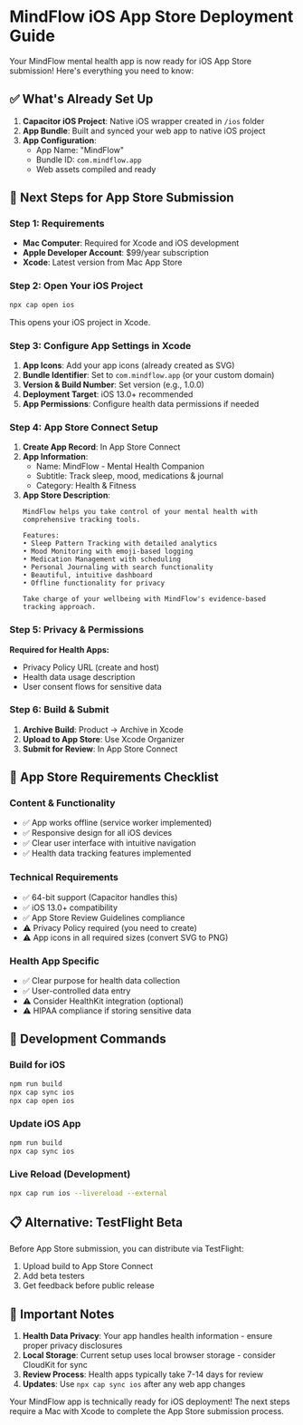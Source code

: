 # MindFlow iOS App Store Deployment Guide

Your MindFlow mental health app is now ready for iOS App Store submission! Here's everything you need to know:

## ✅ What's Already Set Up

1. **Capacitor iOS Project**: Native iOS wrapper created in `/ios` folder
2. **App Bundle**: Built and synced your web app to native iOS project
3. **App Configuration**: 
   - App Name: "MindFlow"
   - Bundle ID: `com.mindflow.app`
   - Web assets compiled and ready

## 🚀 Next Steps for App Store Submission

### Step 1: Requirements
- **Mac Computer**: Required for Xcode and iOS development
- **Apple Developer Account**: $99/year subscription
- **Xcode**: Latest version from Mac App Store

### Step 2: Open Your iOS Project
```bash
npx cap open ios
```
This opens your iOS project in Xcode.

### Step 3: Configure App Settings in Xcode
1. **App Icons**: Add your app icons (already created as SVG)
2. **Bundle Identifier**: Set to `com.mindflow.app` (or your custom domain)
3. **Version & Build Number**: Set version (e.g., 1.0.0)
4. **Deployment Target**: iOS 13.0+ recommended
5. **App Permissions**: Configure health data permissions if needed

### Step 4: App Store Connect Setup
1. **Create App Record**: In App Store Connect
2. **App Information**: 
   - Name: MindFlow - Mental Health Companion
   - Subtitle: Track sleep, mood, medications & journal
   - Category: Health & Fitness
3. **App Store Description**:
   ```
   MindFlow helps you take control of your mental health with comprehensive tracking tools.

   Features:
   • Sleep Pattern Tracking with detailed analytics
   • Mood Monitoring with emoji-based logging
   • Medication Management with scheduling
   • Personal Journaling with search functionality
   • Beautiful, intuitive dashboard
   • Offline functionality for privacy

   Take charge of your wellbeing with MindFlow's evidence-based tracking approach.
   ```

### Step 5: Privacy & Permissions
**Required for Health Apps:**
- Privacy Policy URL (create and host)
- Health data usage description
- User consent flows for sensitive data

### Step 6: Build & Submit
1. **Archive Build**: Product → Archive in Xcode
2. **Upload to App Store**: Use Xcode Organizer
3. **Submit for Review**: In App Store Connect

## 📱 App Store Requirements Checklist

### Content & Functionality
- ✅ App works offline (service worker implemented)
- ✅ Responsive design for all iOS devices
- ✅ Clear user interface with intuitive navigation
- ✅ Health data tracking features implemented

### Technical Requirements
- ✅ 64-bit support (Capacitor handles this)
- ✅ iOS 13.0+ compatibility
- ✅ App Store Review Guidelines compliance
- ⚠️  Privacy Policy required (you need to create)
- ⚠️  App icons in all required sizes (convert SVG to PNG)

### Health App Specific
- ✅ Clear purpose for health data collection
- ✅ User-controlled data entry
- ⚠️  Consider HealthKit integration (optional)
- ⚠️  HIPAA compliance if storing sensitive data

## 🔧 Development Commands

### Build for iOS
```bash
npm run build
npx cap sync ios
npx cap open ios
```

### Update iOS App
```bash
npm run build
npx cap sync ios
```

### Live Reload (Development)
```bash
npx cap run ios --livereload --external
```

## 📋 Alternative: TestFlight Beta

Before App Store submission, you can distribute via TestFlight:
1. Upload build to App Store Connect
2. Add beta testers
3. Get feedback before public release

## 🚨 Important Notes

1. **Health Data Privacy**: Your app handles health information - ensure proper privacy disclosures
2. **Local Storage**: Current setup uses local browser storage - consider CloudKit for sync
3. **Review Process**: Health apps typically take 7-14 days for review
4. **Updates**: Use `npx cap sync ios` after any web app changes

Your MindFlow app is technically ready for iOS deployment! The next steps require a Mac with Xcode to complete the App Store submission process.